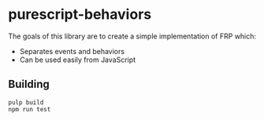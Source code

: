 # purescript-behaviors

The goals of this library are to create a simple implementation of FRP which:

- Separates events and behaviors
- Can be used easily from JavaScript

## Building

```
pulp build
npm run test
```
